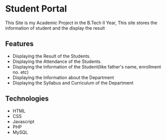 # Student Portal
This Site is my Academic Project in the B.Tech II Year, This site stores the information of student and the display the result

## Features
* Displaying the Result of the Students.
* Displaying the Attendance of the Students.
* Displaying the Information of the Student(like father's name, enrollment no. etc)
* Displaying the Information about the Department
* Displaying the Syllabus and Curriculum of the Department

## Technologies
* HTML
* CSS
* Javascript
* PHP
* MySQL
